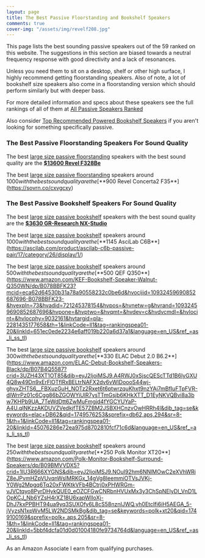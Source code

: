 ```yaml
---
layout: page
title: The Best Passive Floorstanding and Bookshelf Speakers
comments: true
cover-img: "/assets/img/revelf208.jpg"
---
```


This page lists the best sounding passive speakers out of the 59 ranked on this website. The suggestions in this section are biased towards a neutral frequency response with good directivity and a lack of resonances. 

Unless you need them to sit on a desktop, shelf or other high surface, I highly recommend getting floorstanding speakers. Also of note, a lot of bookshelf size speakers also come in a floorstanding version which should perform similarly but with deeper bass.

For more detailed information and specs about these speakers see the full rankings of all of them at [All Passive Speakers Ranked](/#all-passive-speakers-ranked)

Also consider [Top Recommended Powered Bookshelf Speakers](/bookshelf-top-recommended/) if you aren't looking for something specifically passive.

### The Best Passive Floorstanding Speakers For Sound Quality

The best [large size passive floorstanding](/passive-floorstanding-large/) speakers with the best sound quality are the [**$13600 Revel F328Be**](https://sovrn.co/zpcgdsw)

The best [large size passive floorstanding](/passive-floorstanding-large/) speakers around $1000 with the best sound quality are the [**$900 Revel Concerta2 F35**](https://sovrn.co/cxvgcxy)


### The Best Passive Bookshelf Speakers For Sound Quality

The best [large size passive bookshelf](/passive-floorstanding-large/) speakers with the best sound quality are the [**$3630 GR-Research NX-Studio**](https://gr-research.com/product/nx-studio-pair/)

The best [large size passive bookshelf](/passive-floorstanding-large/) speakers around $1000 with the best sound quality are the [**$1145 AsciLab C6B**](https://ascilab.com/product/ascilab-c6b-passive-pair/17/category/26/display/1/)

The best [large size passive bookshelf](/passive-floorstanding-large/) speakers around $500 with the best sound quality are the [**$500 QEF Q350**](https://www.amazon.com/KEF-Bookshelf-Speaker-Walnut-Q350WN/dp/B078BBFK23?mcid=eca62d64530b31a78a90558232c0be6d&hvocijid=10932459690852687696-B078BBFK23-&hvexpln=73&hvadid=721245378154&hvpos=&hvnetw=g&hvrand=10932459690852687696&hvpone=&hvptwo=&hvqmt=&hvdev=c&hvdvcmdl=&hvlocint=&hvlocphy=9032161&hvtargid=pla-2281435177658&th=1&linkCode=ll1&tag=rankingspea01-20&linkId=651ec0ede2234e6aff019b220a6d37a1&language=en_US&ref_=as_li_ss_tl)

The best [large size passive bookshelf](/passive-floorstanding-large/) speakers around $300 with the best sound quality are the [**$330 ELAC Debut 2.0 B6.2**](https://www.amazon.com/ELAC-Debut-Bookshelf-Speakers-Black/dp/B07B4Q5587?crid=3UZH43XT1OT85&dib=eyJ2IjoiMSJ9.A4RWJ0xSjscQEScTTd1B6lyGXU4Q8w49Dn9xErFlOTflRxBELtrNAFX2dv6vWIDoooS44wj-ghyxZHTS6__FBXuzGuH_NOTz2Rxet6t6ptwrzquKhxt9nzYAj7mBfIuFTpFVR-dlWrrPz01c6Cgg86bZGOWYiUlR7ysTTmGsjb6KHkXTT_D1EyNKVQBvi8a3bw7KHPb9UA_7TeWdDtt6ZwMuFmgjd4fYGCYUYaP-A4U.qINKzzAKDUVZVedkjfTE57ZBM2JSBXHCnzvOwHRRh4I&dib_tag=se&keywords=elac+DB62&qid=1749576253&sprefix=db62,aps,294&sr=8-1&th=1&linkCode=ll1&tag=rankingspea01-20&linkId=45076286e72ea975d8702810fcf71c6d&language=en_US&ref_=as_li_ss_tl)

The best [large size passive bookshelf](/passive-floorstanding-large/) speakers around $250 with the best sound quality are the [**$250 Polk Monitor XT20**](https://www.amazon.com/Polk-Monitor-Bookshelf-Surround-Speakers/dp/B09BMVVDX5?crid=1IU3R666XYGNS&dib=eyJ2IjoiMSJ9.NOuI92hm6NNlMOwC2eXVhWRiZ8eJPvmHZpVUvqnWsIMRKGx_14gVg8IeemmiOTVsJVKj-Y0Wg2Mpgq6Tq20xFWKtkVFb4BCtrj0xPHWRGm-vJVCtqyo8PyrDHykQUE0_eOZCFGwCNRbnHVUxMx3y3ChSpNElyDI_VnD1LOpKCJ_Nb6YZsH4rXZ18U6xapWIIoXj-DhJ7kxPPBHT94ua9yq3SUXOfy6L8cS58nznIJWQ.yh0EtcIfi6iH5AEGA_5-jVyzsN1xpWvM5LW2NDSMkBg&dib_tag=se&keywords=polk+xt20&qid=1749100169&sprefix=polk+,aps,205&sr=8-1&th=1&linkCode=ll1&tag=rankingspea01-20&linkId=5bbf4dcfa01d0d01004180fe9734764d&language=en_US&ref_=as_li_ss_tl)

As an Amazon Associate I earn from qualifying purchases.

